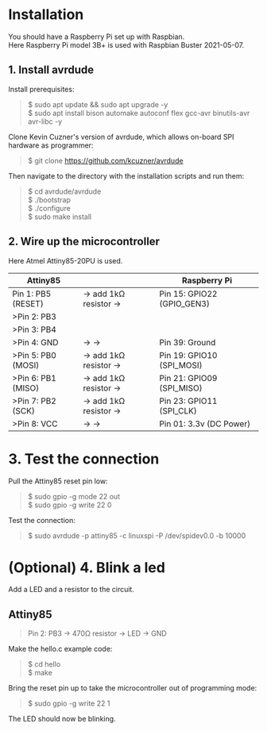 # Installation
You should have a Raspberry Pi set up with Raspbian.<br>
Here Raspberry Pi model 3B+ is used with Raspbian Buster 2021-05-07.

## 1. Install avrdude
Install prerequisites:
>$ sudo apt update && sudo apt upgrade -y <br>
>$ sudo apt install bison automake autoconf flex gcc-avr binutils-avr avr-libc -y

Clone Kevin Cuzner's version of avrdude, which allows on-board SPI hardware as programmer:
>$ git clone https://github.com/kcuzner/avrdude

Then navigate to the directory with the installation scripts and run them:
>$ cd avrdude/avrdude <br>
>$ ./bootstrap <br>
>$ ./configure <br>
>$ sudo make install

## 2. Wire up the microcontroller
Here Atmel Attiny85-20PU is used.

Attiny85| | Raspberry Pi
--------|-|-------------
Pin 1: PB5 (RESET) | -> add 1kΩ resistor -> |  Pin 15: GPIO22 (GPIO_GEN3)
>Pin 2: PB3        |                        |
>Pin 3: PB4        |                        |
>Pin 4: GND        | ->                  -> | Pin 39: Ground
>Pin 5: PB0 (MOSI) | -> add 1kΩ resistor -> | Pin 19: GPIO10 (SPI_MOSI)
>Pin 6: PB1 (MISO) | -> add 1kΩ resistor -> | Pin 21: GPIO09 (SPI_MISO)
>Pin 7: PB2 (SCK)  | -> add 1kΩ resistor -> | Pin 23: GPIO11 (SPI_CLK)
>Pin 8: VCC        | ->                  -> | Pin 01: 3.3v (DC Power)

# 3. Test the connection
Pull the Attiny85 reset pin low:
>$ sudo gpio -g mode 22 out <br>
>$ sudo gpio -g write 22 0

Test the connection:
>$ sudo avrdude -p attiny85 -c linuxspi -P /dev/spidev0.0 -b 10000

# (Optional) 4. Blink a led
Add a LED and a resistor to the circuit.

Attiny85
---------
>Pin 2: PB3 -> 470Ω resistor -> LED -> GND

Make the hello.c example code:
>$ cd hello <br>
>$ make

Bring the reset pin up to take the microcontroller out of programming mode:
> $ sudo gpio -g write 22 1

The LED should now be blinking.
